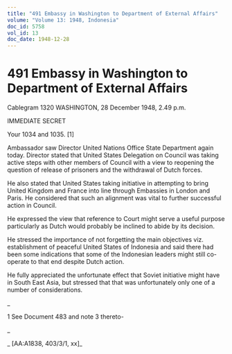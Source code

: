 ```yaml
---
title: "491 Embassy in Washington to Department of External Affairs"
volume: "Volume 13: 1948, Indonesia"
doc_id: 5758
vol_id: 13
doc_date: 1948-12-28
---
```


# 491 Embassy in Washington to Department of External Affairs

Cablegram 1320 WASHINGTON, 28 December 1948, 2.49 p.m.

IMMEDIATE SECRET

Your 1034 and 1035. [1]

Ambassador saw Director United Nations Office State Department again today. Director stated that United States Delegation on Council was taking active steps with other members of Council with a view to reopening the question of release of prisoners and the withdrawal of Dutch forces.

He also stated that United States taking initiative in attempting to bring United Kingdom and France into line through Embassies in London and Paris. He considered that such an alignment was vital to further successful action in Council.

He expressed the view that reference to Court might serve a useful purpose particularly as Dutch would probably be inclined to abide by its decision.

He stressed the importance of not forgetting the main objectives viz. establishment of peaceful United States of Indonesia and said there had been some indications that some of the Indonesian leaders might still co-operate to that end despite Dutch action.

He fully appreciated the unfortunate effect that Soviet initiative might have in South East Asia, but stressed that that was unfortunately only one of a number of considerations.

_

1 See Document 483 and note 3 thereto-

_

_ [AA:A1838, 403/3/1, xx]_
